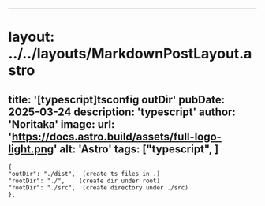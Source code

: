 
---
# layout: ../../layouts/MarkdownPostLayout.astro
title: '[typescript]tsconfig outDir'
pubDate: 2025-03-24
description: 'typescript'
author: 'Noritaka'
image:
    url: 'https://docs.astro.build/assets/full-logo-light.png'
    alt: 'Astro'
tags: ["typescript", ]
---



```
{
"outDir": "./dist",  (create ts files in .)
"rootDir": "./",    (create dir under root)
"rootDir": "./src",  (create directory under ./src)
},
```
